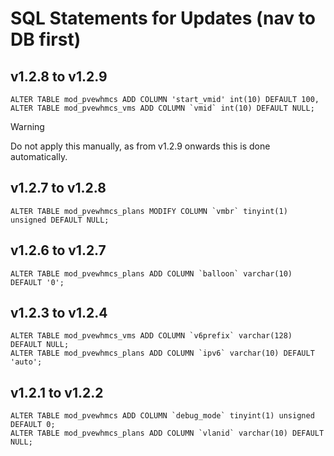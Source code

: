 # SQL Statements for Updates (nav to DB first)

## v1.2.8 to v1.2.9

```
ALTER TABLE mod_pvewhmcs ADD COLUMN 'start_vmid' int(10) DEFAULT 100,
ALTER TABLE mod_pvewhmcs_vms ADD COLUMN `vmid` int(10) DEFAULT NULL;
```

> [!WARNING]  
> Do not apply this manually, as from v1.2.9 onwards this is done automatically.

## v1.2.7 to v1.2.8

```
ALTER TABLE mod_pvewhmcs_plans MODIFY COLUMN `vmbr` tinyint(1) unsigned DEFAULT NULL;
```

## v1.2.6 to v1.2.7

```
ALTER TABLE mod_pvewhmcs_plans ADD COLUMN `balloon` varchar(10) DEFAULT '0';
```

## v1.2.3 to v1.2.4

```
ALTER TABLE mod_pvewhmcs_vms ADD COLUMN `v6prefix` varchar(128) DEFAULT NULL;
ALTER TABLE mod_pvewhmcs_plans ADD COLUMN `ipv6` varchar(10) DEFAULT 'auto';
```

## v1.2.1 to v1.2.2

```
ALTER TABLE mod_pvewhmcs ADD COLUMN `debug_mode` tinyint(1) unsigned DEFAULT 0;
ALTER TABLE mod_pvewhmcs_plans ADD COLUMN `vlanid` varchar(10) DEFAULT NULL;
```
